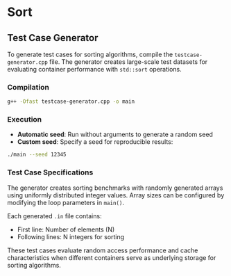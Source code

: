 # Sort

## Test Case Generator

To generate test cases for sorting algorithms, compile the `testcase-generator.cpp` file. The generator creates large-scale test datasets for evaluating container performance with `std::sort` operations.

### Compilation

```sh
g++ -Ofast testcase-generator.cpp -o main
```

### Execution

- **Automatic seed**: Run without arguments to generate a random seed
- **Custom seed**: Specify a seed for reproducible results:

```sh
./main --seed 12345
```

### Test Case Specifications

The generator creates sorting benchmarks with randomly generated arrays using uniformly distributed integer values. Array sizes can be configured by modifying the loop parameters in `main()`. 

Each generated `.in` file contains:
- First line: Number of elements (N)
- Following lines: N integers for sorting

These test cases evaluate random access performance and cache characteristics when different containers serve as underlying storage for sorting algorithms.